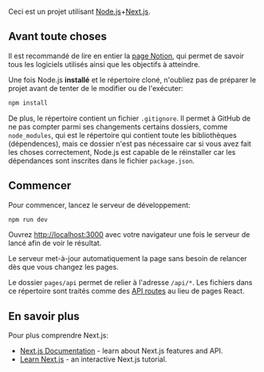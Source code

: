 Ceci est un projet utilisant [Node.js](https://nodejs.org/en/download/current/)+[Next.js](https://nextjs.org/).

## Avant toute choses
Il est recommandé de lire en entier la [page Notion](https://www.notion.so/thomascardon/PTUT-1-524f16b2e99a451b953becb84e8ef513), qui permet de savoir tous les logiciels utilisés ainsi que les objectifs à atteindre.

Une fois Node.js **installé** et le répertoire cloné, n'oubliez pas de préparer le projet avant de tenter de le modifier ou de l'exécuter:
```bash
npm install
```

De plus, le répertoire contient un fichier `.gitignore`. Il permet à GitHub de ne pas compter parmi ses changements certains dossiers, comme `node_modules`, qui est le répertoire qui contient toute les bibliothèques (dépendences), mais ce dossier n'est pas nécessaire car si vous avez fait les choses correctement, Node.js est capable de le réinstaller car les dépendances sont inscrites dans le fichier `package.json`.

## Commencer
Pour commencer, lancez le serveur de développement:

```bash
npm run dev
```

Ouvrez [http://localhost:3000](http://localhost:3000) avec votre navigateur une fois le serveur de lancé afin de voir le résultat.

Le serveur met-à-jour automatiquement la page sans besoin de relancer dès que vous changez les pages.

Le dossier `pages/api` permet de relier à l'adresse `/api/*`. Les fichiers dans ce répertoire sont traités comme des [API routes](https://nextjs.org/docs/api-routes/introduction) au lieu de pages React.

## En savoir plus

Pour plus comprendre Next.js:
- [Next.js Documentation](https://nextjs.org/docs) - learn about Next.js features and API.
- [Learn Next.js](https://nextjs.org/learn) - an interactive Next.js tutorial.

